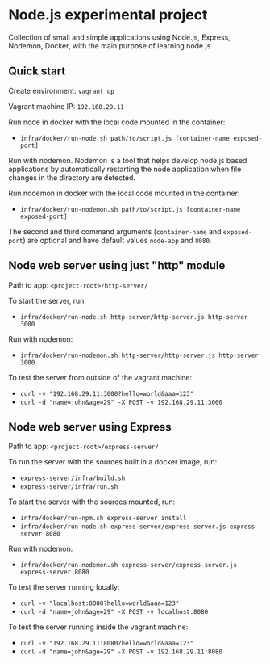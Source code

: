 # Node.js experimental project
Collection of small and simple applications using Node.js, Express, Nodemon, Docker, with the main purpose of learning node.js

## Quick start
Create environment:
`vagrant up`

Vagrant machine IP: `192.168.29.11`

Run node in docker with the local code mounted in the container:
- `infra/docker/run-node.sh path/to/script.js [container-name exposed-port]`

Run with nodemon. Nodemon is a tool that helps develop node.js based applications by automatically restarting the node application when file changes in the directory are detected.

Run nodemon in docker with the local code mounted in the container:
- `infra/docker/run-nodemon.sh path/to/script.js [container-name exposed-port]`

The second and third command arguments (`container-name` and `exposed-port`) are optional and have default values `node-app` and `8080`.

## Node web server using just "http" module
Path to app: `<project-root>/http-server/`

To start the server, run:
- `infra/docker/run-node.sh http-server/http-server.js http-server 3000`

Run with nodemon:
- `infra/docker/run-nodemon.sh http-server/http-server.js http-server 3000`

To test the server from outside of the vagrant machine:
- `curl -v "192.168.29.11:3000?hello=world&aaa=123"`
- `curl -d "name=john&age=29" -X POST -v 192.168.29.11:3000` 

## Node web server using Express
Path to app: `<project-root>/express-server/`

To run the server with the sources built in a docker image, run:
- `express-server/infra/build.sh`
- `express-server/infra/run.sh`

To start the server with the sources mounted, run:
- `infra/docker/run-npm.sh express-server install`
- `infra/docker/run-node.sh express-server/express-server.js express-server 8080`

Run with nodemon:
- `infra/docker/run-nodemon.sh express-server/express-server.js express-server 8080`

To test the server running locally:
- `curl -v "localhost:8080?hello=world&aaa=123"`
- `curl -d "name=john&age=29" -X POST -v localhost:8080`

To test the server running inside the vagrant machine:
- `curl -v "192.168.29.11:8080?hello=world&aaa=123"`
- `curl -d "name=john&age=29" -X POST -v 192.168.29.11:8080` 
